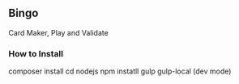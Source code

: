## Bingo

Card Maker, Play and Validate

### How to Install

composer install
cd nodejs
npm instatll
gulp
gulp-local (dev mode)
